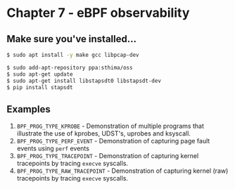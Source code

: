 # Chapter 7 - eBPF observability

## Make sure you've installed...

```bash
$ sudo apt install -y make gcc libpcap-dev
```

```bash
$ sudo add-apt-repository ppa:sthima/oss
$ sudo apt-get update
$ sudo apt-get install libstapsdt0 libstapsdt-dev
$ pip install stapsdt
```

## Examples

1. `BPF_PROG_TYPE_KPROBE` - Demonstration of multiple programs that illustrate the use of kprobes, UDST's, uprobes and ksyscall.
2. `BPF_PROG_TYPE_PERF_EVENT` - Demonstration of capturing page fault events using `perf` events
3. `BPF_PROG_TYPE_TRACEPOINT` - Demonstration of capturing kernel tracepoints by tracing `execve` syscalls.
4. `BPF_PROG_TYPE_RAW_TRACEPOINT` - Demonstration of capturing kernel (raw) tracepoints by tracing `execve` syscalls.
